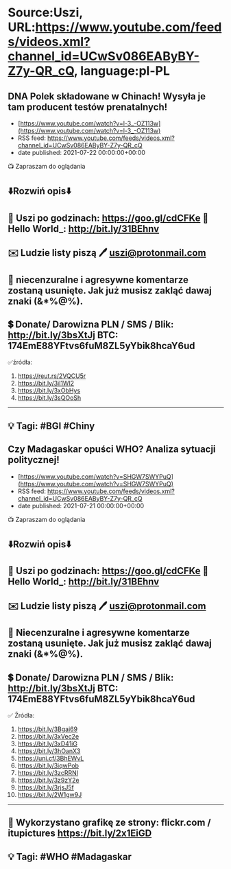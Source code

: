 # Source:Uszi, URL:https://www.youtube.com/feeds/videos.xml?channel_id=UCwSv086EAByBY-Z7y-QR_cQ, language:pl-PL

## DNA Polek składowane w Chinach! Wysyła je tam producent testów prenatalnych!
 - [https://www.youtube.com/watch?v=l-3_-OZ113w](https://www.youtube.com/watch?v=l-3_-OZ113w)
 - RSS feed: https://www.youtube.com/feeds/videos.xml?channel_id=UCwSv086EAByBY-Z7y-QR_cQ
 - date published: 2021-07-22 00:00:00+00:00

📺 Zapraszam do oglądania

⬇️Rozwiń opis⬇️
------------------------------------------------------------
👀 Uszi po godzinach: https://goo.gl/cdCFKe
👀 Hello World_: http://bit.ly/31BEhnv
------------------------------------------------------------
✉️ Ludzie listy piszą 
🖊️ uszi@protonmail.com
------------------------------------------------------------
👺 niecenzuralne i agresywne komentarze zostaną usunięte.  Jak już musisz zakląć dawaj znaki (&*%@%).
------------------------------------------------------------
💲 Donate/ Darowizna
PLN / SMS / Blik: http://bit.ly/3bsXtJj
BTC: 174EmE88YFtvs6fuM8ZL5yYbik8hcaY6ud
-------------------------------------------------------------
✅źródła:
1. https://reut.rs/2VQCU5r
2. https://bit.ly/3il1Wl2
3. https://bit.ly/3xObHys
4. https://bit.ly/3sQOoSh
---------------------------------------------------------------
💡 Tagi: #BGI #Chiny
--------------------------------------------------------------

## Czy Madagaskar opuści WHO? Analiza sytuacji politycznej!
 - [https://www.youtube.com/watch?v=SHGW7SWYPuQ](https://www.youtube.com/watch?v=SHGW7SWYPuQ)
 - RSS feed: https://www.youtube.com/feeds/videos.xml?channel_id=UCwSv086EAByBY-Z7y-QR_cQ
 - date published: 2021-07-21 00:00:00+00:00

📺 Zapraszam do oglądania

⬇️Rozwiń opis⬇️
------------------------------------------------------------
👀 Uszi po godzinach: https://goo.gl/cdCFKe
👀 Hello World_: http://bit.ly/31BEhnv
------------------------------------------------------------
✉️ Ludzie listy piszą 
🖊️ uszi@protonmail.com
------------------------------------------------------------
👺 Niecenzuralne i agresywne komentarze zostaną usunięte.  Jak już musisz zakląć dawaj znaki (&*%@%).
------------------------------------------------------------
💲 Donate/ Darowizna
PLN / SMS / Blik: http://bit.ly/3bsXtJj
BTC: 174EmE88YFtvs6fuM8ZL5yYbik8hcaY6ud
-------------------------------------------------------------
✅ Źródła:
1. https://bit.ly/3Bgai69
2. https://bit.ly/3xVec2e
3. https://bit.ly/3xD41iG
4. https://bit.ly/3hOanX3
5. https://uni.cf/3BhEWvL
6. https://bit.ly/3iqwPob
7. https://bit.ly/3zcRRNI
8. https://bit.ly/3z9zY2e
9. https://bit.ly/3rjsJ5f
10. https://bit.ly/2W1gw9J
---------------------------------------------------------------
🎴 Wykorzystano grafikę ze strony:
flickr.com / itupictures
https://bit.ly/2x1EiGD
---------------------------------------------------------------
💡 Tagi: #WHO #Madagaskar
--------------------------------------------------------------

